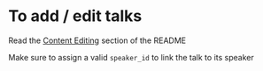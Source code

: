 # To add / edit talks

Read the [Content Editing](../README.md#content-editing) section of the README

Make sure to assign a valid `speaker_id` to link the talk to its speaker
